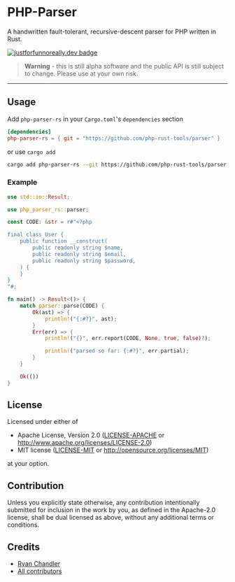 # PHP-Parser

A handwritten fault-tolerant, recursive-descent parser for PHP written in Rust.

[![justforfunnoreally.dev badge](https://img.shields.io/badge/justforfunnoreally-dev-9ff)](https://justforfunnoreally.dev)

> **Warning** - this is still alpha software and the public API is still subject to change. Please use at your own risk.

---

## Usage

Add `php-parser-rs` in your `Cargo.toml`'s `dependencies` section

```toml
[dependencies]
php-parser-rs = { git = "https://github.com/php-rust-tools/parser" }
```

or use `cargo add`

```sh
cargo add php-parser-rs --git https://github.com/php-rust-tools/parser
```

### Example

```rust
use std::io::Result;

use php_parser_rs::parser;

const CODE: &str = r#"<?php

final class User {
    public function __construct(
        public readonly string $name,
        public readonly string $email,
        public readonly string $password,
    ) {
    }
}
"#;

fn main() -> Result<()> {
    match parser::parse(CODE) {
        Ok(ast) => {
            println!("{:#?}", ast);
        }
        Err(err) => {
            println!("{}", err.report(CODE, None, true, false)?);

            println!("parsed so far: {:#?}", err.partial);
        }
    }

    Ok(())
}
```

## License

Licensed under either of

 * Apache License, Version 2.0
   ([LICENSE-APACHE](LICENSE-APACHE) or http://www.apache.org/licenses/LICENSE-2.0)
 * MIT license
   ([LICENSE-MIT](LICENSE-MIT) or http://opensource.org/licenses/MIT)

at your option.

## Contribution

Unless you explicitly state otherwise, any contribution intentionally submitted
for inclusion in the work by you, as defined in the Apache-2.0 license, shall be
dual licensed as above, without any additional terms or conditions.

## Credits

* [Ryan Chandler](https://github.com/ryangjchandler)
* [All contributors](https://github.com/ryangjchandler/php-parser-rs/graphs/contributors)
